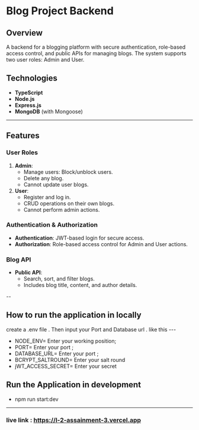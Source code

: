 # Blog Project Backend

## Overview
A backend for a blogging platform with secure authentication, role-based access control, and public APIs for managing blogs. The system supports two user roles: Admin and User.

## Technologies
- **TypeScript**
- **Node.js**
- **Express.js**
- **MongoDB** (with Mongoose)

---

## Features

### User Roles
1. **Admin**:
   - Manage users: Block/unblock users.
   - Delete any blog.
   - Cannot update user blogs.
2. **User**:
   - Register and log in.
   - CRUD operations on their own blogs.
   - Cannot perform admin actions.

### Authentication & Authorization
- **Authentication**: JWT-based login for secure access.
- **Authorization**: Role-based access control for Admin and User actions.

### Blog API
- **Public API**: 
  - Search, sort, and filter blogs.
  - Includes blog title, content, and author details.

--


## How to run the application in locally

create a .env file . Then input your Port and Database url . like this ---

- NODE_ENV= Enter your working position;
- PORT= Enter your port ;
- DATABASE_URL= Enter your port ;
- BCRYPT_SALTROUND= Enter your salt round
- jWT_ACCESS_SECRET= Enter your secret    


## Run the Application in development

- npm run start:dev

---

### live link : https://l-2-assainment-3.vercel.app 








